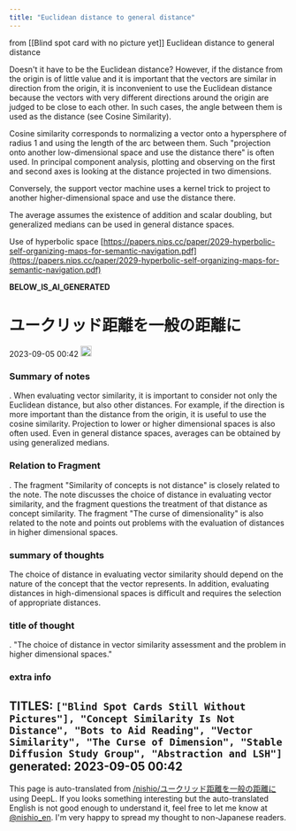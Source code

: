 ```yaml
---
title: "Euclidean distance to general distance"
---
```


from  [[Blind spot card with no picture yet]]
Euclidean distance to general distance

Doesn't it have to be the Euclidean distance? However, if the distance from the origin is of little value and it is important that the vectors are similar in direction from the origin, it is inconvenient to use the Euclidean distance because the vectors with very different directions around the origin are judged to be close to each other. In such cases, the angle between them is used as the distance (see Cosine Similarity).

Cosine similarity corresponds to normalizing a vector onto a hypersphere of radius 1 and using the length of the arc between them. Such "projection onto another low-dimensional space and use the distance there" is often used. In principal component analysis, plotting and observing on the first and second axes is looking at the distance projected in two dimensions.

Conversely, the support vector machine uses a kernel trick to project to another higher-dimensional space and use the distance there.

The average assumes the existence of addition and scalar doubling, but generalized medians can be used in general distance spaces.

Use of hyperbolic space [https://papers.nips.cc/paper/2029-hyperbolic-self-organizing-maps-for-semantic-navigation.pdf](https://papers.nips.cc/paper/2029-hyperbolic-self-organizing-maps-for-semantic-navigation.pdf)

__BELOW_IS_AI_GENERATED__
# ユークリッド距離を一般の距離に
 2023-09-05 00:42 <img src='https://scrapbox.io/api/pages/nishio-en/omni/icon' alt='omni.icon' height="19.5"/>
### Summary of notes
.
When evaluating vector similarity, it is important to consider not only the Euclidean distance, but also other distances. For example, if the direction is more important than the distance from the origin, it is useful to use the cosine similarity. Projection to lower or higher dimensional spaces is also often used. Even in general distance spaces, averages can be obtained by using generalized medians.

### Relation to Fragment
.
The fragment "Similarity of concepts is not distance" is closely related to the note. The note discusses the choice of distance in evaluating vector similarity, and the fragment questions the treatment of that distance as concept similarity. The fragment "The curse of dimensionality" is also related to the note and points out problems with the evaluation of distances in higher dimensional spaces.

### summary of thoughts
The choice of distance in evaluating vector similarity should depend on the nature of the concept that the vector represents. In addition, evaluating distances in high-dimensional spaces is difficult and requires the selection of appropriate distances.

### title of thought
.
"The choice of distance in vector similarity assessment and the problem in higher dimensional spaces."

### extra info
TITLES: `["Blind Spot Cards Still Without Pictures"], "Concept Similarity Is Not Distance", "Bots to Aid Reading", "Vector Similarity", "The Curse of Dimension", "Stable Diffusion Study Group", "Abstraction and LSH"]`
generated: 2023-09-05 00:42
---
This page is auto-translated from [/nishio/ユークリッド距離を一般の距離に](https://scrapbox.io/nishio/ユークリッド距離を一般の距離に) using DeepL. If you looks something interesting but the auto-translated English is not good enough to understand it, feel free to let me know at [@nishio_en](https://twitter.com/nishio_en). I'm very happy to spread my thought to non-Japanese readers.